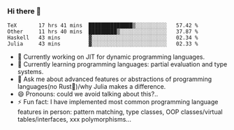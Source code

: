 
### Hi there 👋

<!--START_SECTION:waka-->
```text
TeX       17 hrs 41 mins  ██████████████▒░░░░░░░░░░   57.42 % 
Other     11 hrs 40 mins  █████████▒░░░░░░░░░░░░░░░   37.87 % 
Haskell   43 mins         ▓░░░░░░░░░░░░░░░░░░░░░░░░   02.34 % 
Julia     43 mins         ▓░░░░░░░░░░░░░░░░░░░░░░░░   02.33 % 
```
<!--END_SECTION:waka-->

- 🔭 Currently working on JIT for dynamic programming languages.
- 🌱 Currently learning programming languages: partial evaluation and type systems.
- 💬 Ask me about advanced features or abstractions of programming languages(no Rust🤔)/why Julia makes a difference.
- 😄 Pronouns: could we avoid talking about this?..
- ⚡ Fun fact: I have implemented most common programming language features in person: pattern matching, type classes, OOP classes/virtual tables/interfaces, xxx polymorphisms...

<!--
**thautwarm/thautwarm** is a ✨ _special_ ✨ repository because its `README.md` (this file) appears on your GitHub profile.

Here are some ideas to get you started:

- 🔭 I’m currently working on ...
- 🌱 I’m currently learning ...
- 👯 I’m looking to collaborate on ...
- 🤔 I’m looking for help with ...
- 💬 Ask me about ...
- 📫 How to reach me: ...
- 😄 Pronouns: ...
- ⚡ Fun fact: ...
-->
